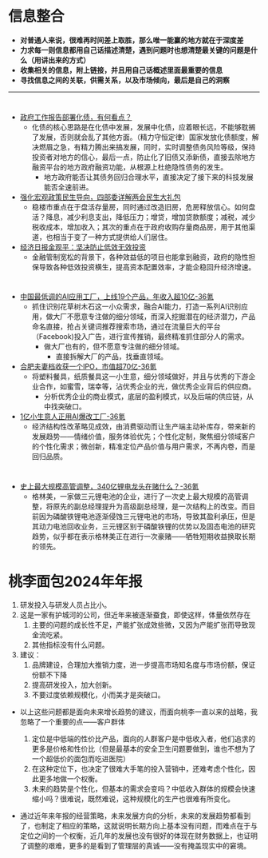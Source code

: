 # 信息整合

- **对普通人来说，很难再时间差上取胜，那么唯一能赢的地方就在于深度差** 
- **力求每一则信息都用自己话描述清楚，遇到问题时也想清楚最关键的问题是什么（用讲出来的方式）**
- **收集相关的信息，附上链接，并且用自己话概述里面最重要的信息**
- **寻找信息之间的关联，供需关系，以及市场倾向，最后是自己的洞察**

--- 
# 

- [政府工作报告部署化债，有何看点？](https://www.yicai.com/news/102501315.html)
	- 化债的核心思路是在化债中发展，发展中化债，应着眼长远，不能够耽搁了发展，否则就会乱了其他方面。（精力守恒定律）国家发放化债额度，解决燃眉之急，有精力腾出来搞发展，同时，实时调整债务风险等级，保持投资者对地方的信心，最后一点，防止化了旧债又添新债，直接去除地方融资平台的地方政府融资功能，从根源上杜绝隐性债务的发生。
		- 地方政府能否让其债务回归合理水平，直接决定了接下来的科技发展能否全速前进。
- [强化宏观政策民生导向，四部委详解两会民生大礼包](https://www.yicai.com/news/102503140.html)
	- 稳楼市重点在于盘活存量房，同时通过改造旧房，危房释放信心。如何盘活？降息，减少利息支出，降低压力；增贷，增加贷款额度；减税，减少税收成本，增加收入；其次的重点在于政府收购存量商品房，用于其他渠道，也相当于变了一种方式提供给人们居住。
- [经济日报金观平：坚决防止低效无效投资](https://www.cls.cn/detail/1980563)
	- 金融管制宽松的背景下，各种效益低的项目也能拿到融资，政府的隐性担保导致各种低效投资横生，提高资本配置效率，才能企稳回升经济增速。

# 

- [中国最低调的AI应用工厂，上线19个产品，年收入超10亿-36氪](https://www.36kr.com/p/3213074474519433)
	- 抓住识别花草树木石这一小众需求，融合AI能力，打造一系列AI识别应用，做大厂不愿意专注做的细分领域，而深入挖掘潜在的经济潜力，产品命名直接，抢占关键词推荐搜索市场，通过在流量巨大的平台（Facebook)投入广告，进行宣传推销，最终精准抓住部分人的需求。
		- 做大厂也有的，但不愿意专注做的细分领域。
			- 直接拆解大厂的产品，找垂直领域。
- [合肥夫妻档收获一个IPO，市值超70亿-36氪](https://www.36kr.com/p/3212872427152903)
	- 将塑料餐具，纸质餐具这一小生意，细分领域做好，并且与优秀的下游企业合作，如蜜雪，瑞幸等，沾优秀企业的光，做优秀企业背后的供应商。
		- 分析优秀企业的商业模式，底层的盈利模式，以及后端的供应链，从中找突破口。
- [1亿小生意人正用AI爆改工厂-36氪](https://www.36kr.com/p/3216093999162626)
	- 经济结构性改革略见成效，由消费驱动而让生产端主动补库存，带来新的发展趋势——情绪价值，服务体验优先；个性化定制，聚焦细分领域客户的个性化需求；微创新，精准定位产品价值与用户需求，不再内卷，而是回归品质。

# 

- [史上最大规模高管调整，340亿锂电龙头在赌什么？-36氪](https://www.36kr.com/p/3221528269376640)
	- 格林美，一家做三元锂电池的企业，进行了一次史上最大规模的高管调整，将原先的副总经理提升为高级副总经理，是一次结构上的改变。而目前因为磷酸铁锂电池逐渐侵蚀三元锂电池的市场，导致其盈利承压，但是其动力电池回收业务，三元锂区别于磷酸铁锂的优势以及固态电池的研究趋势，似乎都在表示格林美正在进行一次豪赌——牺牲短期收益换取长期的领先。

# 



# 桃李面包2024年年报

1. 研发投入与研发人员占比小。
2. 这是一家有护城河的公司，但近年来被逐渐蚕食，即使这样，体量依然存在
	1. 主要的问题的成长性不足，产能扩张成效些微，又因为产能扩张而导致现金流吃紧。
	2. 其他指标没有什么问题。
3. 建议：
	1. 品牌建设，合理加大推销力度，进一步提高市场知名度与市场份额，保证份额不下降
	2. 提高研发投入，加大创新。
	3. 不要过度依赖规模化，小而美才是突破口。

- 以上这些问题都是面向未来增长趋势的建议，而面向桃李一直以来的战略，我忽略了一个重要的点——客户群体
	1. 定位是中低端的性价比产品，面向的人群客户是中低收入者，他们追求的更多是价格和性价比（但是最基本的安全卫生问题要做到，谁也不想为了一个超低价的面包而吃进医院）
	2. 在这种定位下，也决定了很难大手笔的投入营销中，还难考虑个性化，因此更多地做一个权衡。
	3. 未来的趋势是个性化，但基本的需求会变吗？中低收入群体的规模会快速缩小吗？很难说，既然难说，这种规模化的生产也很难有所变化。

- 通过近年来年报的经营策略，未来发展方向的分析，未来的发展趋势都看到了，也制定了相应的策略，这就说明长期方向上基本没有问题，而难点在于与定位之间的一个权衡，近几年的发展也没有很好的体现在财务数据上，也证明了调整的艰难，更多的是看到了管理层的真诚——没有掩盖现实中的窘境。
